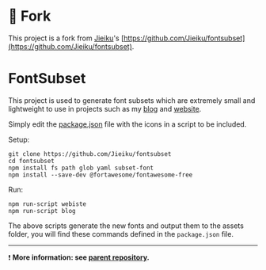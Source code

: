 # 🍴 Fork
This project is a fork from [Jieiku](https://github.com/jieiku)'s [https://github.com/Jieiku/fontsubset](https://github.com/Jieiku/fontsubset).


# FontSubset

This project is used to generate font subsets which are extremely small and lightweight to use in projects such as my [blog](https://github.com/simbleau/blog) and [website](https://github.com/simbleau/website).

Simply edit the [package.json](package.json) file with the icons in a script to be included.

Setup:

```shell
git clone https://github.com/Jieiku/fontsubset
cd fontsubset
npm install fs path glob yaml subset-font
npm install --save-dev @fortawesome/fontawesome-free
```

Run:

```shell
npm run-script webiste
npm run-script blog
```

The above scripts generate the new fonts and output them to the assets folder, you will find these commands defined in the `package.json` file.

---

❗ **More information: see [parent repository](https://github.com/Jieiku/fontsubset/blob/main/README.md).**
